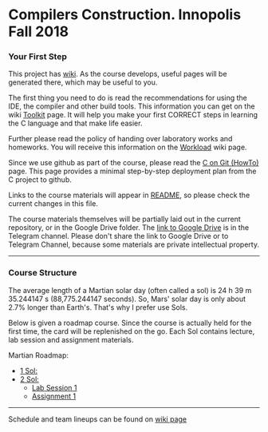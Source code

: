 # Compilers Construction. Innopolis Fall 2018

### Your First Step
This project has [wiki](https://github.com/cubazis/inno_comicon_fall/wiki).
As the course develops, useful pages will be generated there, which may be useful to you.

The first thing you need to do is read the recommendations for using the IDE, the compiler and other build tools. This information you can get on the wiki [Toolkit](https://github.com/cubazis/inno_comicon_fall/wiki/Toolkit) page.
It will help you make your first CORRECT steps in learning the C language and that make life easier.

Further please read the policy of handing over laboratory works and homeworks. You will receive this information on the [Workload](https://github.com/cubazis/inno_comicon_fall/wiki/Workload) wiki page.

Since we use github as part of the course, please read the [C on Git (HowTo)](https://github.com/cubazis/inno_comicon_fall/wiki/C-on-Git-(HowTo)) page. This page provides a minimal step-by-step deployment plan from the C project to github.


Links to the course materials will appear in [README](https://github.com/cubazis/inno_comicon_fall/blob/master/README.md), so please check the current changes in this file.

The course materials themselves will be partially laid out in the current repository, or in the Google Drive folder. 
The [link to Google Drive](https://github.com/cubazis/inno_comicon_fall/blob/master/imgs/ahahah.gif) is in the Telegram channel. 
Please don't share the link to Google Drive or to Telegram Channel, because some materials are private intellectual property.

___

### Course Structure
The average length of a Martian solar day (often called a sol) is 24 h 39 m 35.244147 s (88,775.244147 seconds). So, Mars' solar day is only about 2.7% longer than Earth's. That's why I prefer use Sols.

Below is given a roadmap course. Since the course is actually held for the first time, the card will be replenished on the go.
Each Sol contains lecture, lab session and assignment materials. 

Martian Roadmap:
- [1 Sol: ](lectures/lecture1.pdf)
- [2 Sol: ](lectures/lecture2.pdf)
    - [Lab Session 1](labs/lab1/README.md)
    - [Assignment 1](assignments/ha1/README.md)
___

Schedule and team lineups can be found on [wiki page](https://github.com/cubazis/inno_comicon_fall/wiki/Schedule-&-lineups
)
